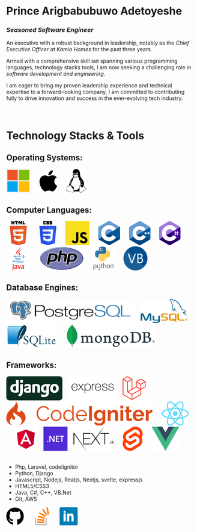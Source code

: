 <!--
**princegbabuwo/princegbabuwo** is a ✨ _special_ ✨ repository because its `README.md` (this file) appears on your GitHub profile.

Here are some ideas to get you started:

- 🔭 I’m currently working on ...
- 🌱 I’m currently learning ...
- 👯 I’m looking to collaborate on ...
- 🤔 I’m looking for help with ...
- 💬 Ask me about ...
- 📫 How to reach me: ...
- 😄 Pronouns: ...
- ⚡ Fun fact: ...
-->

# Prince Arigbabubuwo Adetoyeshe
### *Seasoned Software Engineer*

An executive with a robust background in leadership, notably as the *Chief Executive Officer at Kamio Homes* for the past three years. 

Armed with a comprehensive skill set spanning various programming languages, technology stacks tools, I am now seeking a challenging role in *software development and engineering*. 

I am eager to bring my proven leadership experience and technical expertise to a forward-looking company, I am committed to contributing fully to drive innovation and success in the ever-evolving tech industry.
<br><br><br>

# Technology Stacks & Tools
## Operating Systems:
![Windows](icons/Microsoft_logo.svg "Windows")
&nbsp;&nbsp;&nbsp;&nbsp;
![MacOS](icons/osx.svg "MacOS")
&nbsp;&nbsp;&nbsp;&nbsp;
![Linus](icons/Linux_Logo_in_Linux_Libertine_Font.svg "Linus")
<br>

## Computer Languages:
![HTML](icons/HTML5_logo_and_wordmark.svg "HTML")
&nbsp;&nbsp;&nbsp;&nbsp;
![CSS](icons/CSS3_logo_and_wordmark.svg "CSS")
&nbsp;&nbsp;&nbsp;&nbsp;
![Javascript](icons/Unofficial_JavaScript_logo_2.svg "Javascript")
&nbsp;&nbsp;&nbsp;&nbsp;
![C](icons/C_Programming_Language.svg "C")
&nbsp;&nbsp;&nbsp;&nbsp;
![C++](icons/ISO_C++_Logo.svg "C++")
&nbsp;&nbsp;&nbsp;&nbsp;
![C#](icons/Logo_C_sharp.svg "C#")
&nbsp;&nbsp;&nbsp;&nbsp;
![Java](icons/java.svg "Java")
&nbsp;&nbsp;&nbsp;&nbsp;
![Php](icons/new-php-logo.svg "Php")
&nbsp;&nbsp;&nbsp;&nbsp;
![Python](icons/python-vertical.svg "Python")
&nbsp;&nbsp;&nbsp;&nbsp;
![Visual Basic](icons/VB.NET_Logo.svg "Visual Basic")
<br>

## Database Engines:
![PostgreSQL](icons/postgresql-horizontal.svg "Postgresql")
&nbsp;&nbsp;
![MySQL](icons/mysql-official.svg "MySQL")
&nbsp;&nbsp;&nbsp;&nbsp;
![SQLite](icons/SQLite370.svg "SQLite")
&nbsp;&nbsp;&nbsp;&nbsp;
![MongoDB](icons/MongoDB_Logo.svg "MongoDB")


## Frameworks:
![Django](icons/django-logo-negative.svg "Django")
&nbsp;&nbsp;
![Express](icons/express.js_Logo.svg "Express")
&nbsp;&nbsp;
![Laraavel](icons/Laravel.svg "Laravel")
&nbsp;&nbsp;&nbsp;&nbsp;
![CodeIgniter](icons/CodeIgniter_Logo.svg "CodeIgniter")
&nbsp;&nbsp;&nbsp;&nbsp;
![React](icons/React-icon.svg "React")
&nbsp;&nbsp;&nbsp;&nbsp;
![Angular](icons/angular.svg "Angular")
&nbsp;&nbsp;
![.Net](icons/Microsoft_.NET_logo.svg ".Net")
&nbsp;&nbsp;
![Next.js](icons/Nextjs-logo.svg "Next.js")
&nbsp;&nbsp;&nbsp;&nbsp;
![Svelte](icons/Svelte_Logo.svg "Svelte")
&nbsp;&nbsp;&nbsp;&nbsp;
![Vue.js](icons/Vue.js_Logo_2.svg "Vue.js")
<br><br>




- Php, Laravel, codelignitor
- Python, Django
- Javascript, Nodejs, Reatjs, Nextjs, svelte, expressjs
- HTML5/CSS3
- Java, C#, C++, VB.Net
- Git, AWS



[![Github](icons/github.svg "Princegbabuwo Github")](https://github.com/princegbabuwo)
&nbsp;&nbsp;&nbsp;&nbsp;
[![Stackoverflow](icons/stackoverflow.svg "Princegbabuwo Stackoverflow")](https://stackoverflow.com/users/10446949/toye-brainz?tab=profile)
&nbsp;&nbsp;&nbsp;&nbsp;
[![Linkedin](icons/linkedin.svg "Princegbabuwo Linkedin")](https://www.linkedin.com/in/toyebrainz)

<!--
<Picture>
    <source media="(prefers-color-scheme: dark)" srcset="icons/github-light.svg">
    <source media="(prefers-color-scheme: light)" srcset="icons/github-dark.svg">
    <img src="icons/github-dark.svg" alt="Git" title="Princegbabuwo Github" style="width: 2.5rem"/>
</Picture>
-->

